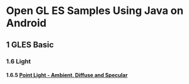 # Open GL ES Samples Using Java on Android

## 1    GLES Basic
### 1.6    Light
#### 1.6.5    [Point Light - Ambient, Diffuse and Specular](https://github.com/zoozooll/glsamples/tree/master/sample1_6_5)

<!--stackedit_data:
eyJwcm9wZXJ0aWVzIjoidGl0bGU6IGdsc2FtcGxlXG5hdXRob3
I6IEFhcm9uIExlZVxudGFnczogJ2FuZHJvaWQsb3BlbmdsZXMn
XG4iLCJoaXN0b3J5IjpbLTc5MDY0NTI0OSwtMTUxNzY2OTg2NV
19
-->